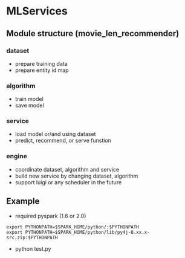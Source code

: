 # MLServices

## Module structure (movie_len_recommender)
### dataset
* prepare training data
* prepare entity id map

### algorithm
* train model
* save model

### service
* load model or/and using dataset
* predict, recommend, or serve funstion

### engine
* coordinate dataset, algorithm and service
* build new service by changing dataset, algorithm
* support luigi or any scheduler in the future

## Example
* required pyspark (1.6 or 2.0)
```
export PYTHONPATH=$SPARK_HOME/python/:$PYTHONPATH
export PYTHONPATH=$SPARK_HOME/python/lib/py4j-0.xx.x-src.zip:$PYTHONPATH
```
* python test.py
